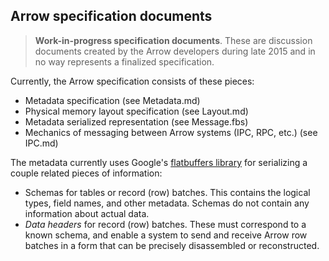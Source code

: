 <!---
  Licensed under the Apache License, Version 2.0 (the "License");
  you may not use this file except in compliance with the License.
  You may obtain a copy of the License at

   http://www.apache.org/licenses/LICENSE-2.0

  Unless required by applicable law or agreed to in writing, software
  distributed under the License is distributed on an "AS IS" BASIS,
  WITHOUT WARRANTIES OR CONDITIONS OF ANY KIND, either express or implied.
  See the License for the specific language governing permissions and
  limitations under the License. See accompanying LICENSE file.
-->

## Arrow specification documents

> **Work-in-progress specification documents**. These are discussion documents
> created by the Arrow developers during late 2015 and in no way represents a
> finalized specification.

Currently, the Arrow specification consists of these pieces:

- Metadata specification (see Metadata.md)
- Physical memory layout specification (see Layout.md)
- Metadata serialized representation (see Message.fbs)
- Mechanics of messaging between Arrow systems (IPC, RPC, etc.) (see IPC.md)

The metadata currently uses Google's [flatbuffers library][1] for serializing a
couple related pieces of information:

- Schemas for tables or record (row) batches. This contains the logical types,
  field names, and other metadata. Schemas do not contain any information about
  actual data.
- *Data headers* for record (row) batches. These must correspond to a known
   schema, and enable a system to send and receive Arrow row batches in a form
   that can be precisely disassembled or reconstructed.

[1]: http://github.com/google/flatbuffers

